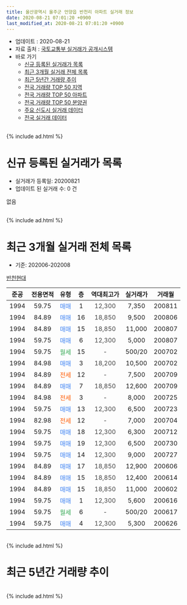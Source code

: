 ```yaml
---
title: 울산광역시 울주군 언양읍 반천리 아파트 실거래 정보
date: 2020-08-21 07:01:20 +0900
last_modified_at: 2020-08-21 07:01:20 +0900
---
```


* 업데이트 : 2020-08-21
* 자료 출처 : [국토교통부 실거래가 공개시스템](http://rt.molit.go.kr)
* 바로 가기
    * [신규 등록된 실거래가 목록](#신규-등록된-실거래가-목록)
    * [최근 3개월 실거래 전체 목록](#최근-3개월-실거래-전체-목록)
    * [최근 5년간 거래량 추이](#최근-5년간-거래량-추이)
    * [전국 거래량 TOP 50 지역](https://inasie.github.io/apt-trade-info/최근-3개월-전국에서-가장-거래가-많이-발생한-지역)
    * [전국 거래량 TOP 50 아파트](https://inasie.github.io/apt-trade-info/최근-3개월-전국에서-가장-거래가-많이-발생한-아파트)
    * [전국 거래량 TOP 50 분양권](https://inasie.github.io/apt-trade-info/최근-3개월-전국에서-가장-거래가-많이-발생한-분양권)
    * [주요 신도시 실거래 데이터](https://inasie.github.io/apt-trade-info/주요-신도시)
    * [전국 실거래 데이터](https://inasie.github.io/apt-trade-info/전국)
<br>
{% include ad.html %}
<br>

# 신규 등록된 실거래가 목록
* 실거래가 등록일: 20200821
* 업데이트 된 실거래 수: 0 건

없음

<br>
{% include ad.html %}
<br>

# 최근 3개월 실거래 전체 목록
* 기준: 202006-202008


[반천현대](https://search.naver.com/search.naver?query=%EC%9A%B8%EC%82%B0%EA%B4%91%EC%97%AD%EC%8B%9C+%EC%9A%B8%EC%A3%BC%EA%B5%B0+%EC%96%B8%EC%96%91%EC%9D%8D+%EB%B0%98%EC%B2%9C%EB%A6%AC+%EB%B0%98%EC%B2%9C%ED%98%84%EB%8C%80)

|준공|전용면적|유형|층|역대최고가|실거래가|거래월|
|:---:|:---:|:---:|:---:|:---:|:---:|:---:|
|1994|59.75|<span style="color:#4285f3">매매</span>|1|<span style="color:#444444">12,300</span>|7,350|200811|
|1994|84.89|<span style="color:#4285f3">매매</span>|16|<span style="color:#444444">18,850</span>|9,500|200806|
|1994|84.89|<span style="color:#4285f3">매매</span>|15|<span style="color:#444444">18,850</span>|11,000|200807|
|1994|59.75|<span style="color:#4285f3">매매</span>|6|<span style="color:#444444">12,300</span>|5,000|200807|
|1994|59.75|<span style="color:#34a853">월세</span>|15|<span style="color:#444444">-</span>|500/20|200702|
|1994|84.98|<span style="color:#4285f3">매매</span>|3|<span style="color:#444444">18,200</span>|10,500|200702|
|1994|84.89|<span style="color:#ff5a00">전세</span>|12|<span style="color:#444444">-</span>|7,500|200709|
|1994|84.89|<span style="color:#4285f3">매매</span>|7|<span style="color:#444444">18,850</span>|12,600|200709|
|1994|84.98|<span style="color:#ff5a00">전세</span>|3|<span style="color:#444444">-</span>|8,000|200725|
|1994|59.75|<span style="color:#4285f3">매매</span>|13|<span style="color:#444444">12,300</span>|6,500|200723|
|1994|82.98|<span style="color:#ff5a00">전세</span>|12|<span style="color:#444444">-</span>|7,000|200704|
|1994|59.75|<span style="color:#4285f3">매매</span>|18|<span style="color:#444444">12,300</span>|6,300|200712|
|1994|59.75|<span style="color:#4285f3">매매</span>|19|<span style="color:#444444">12,300</span>|6,500|200730|
|1994|59.75|<span style="color:#4285f3">매매</span>|14|<span style="color:#444444">12,300</span>|9,000|200727|
|1994|84.89|<span style="color:#4285f3">매매</span>|17|<span style="color:#444444">18,850</span>|12,900|200606|
|1994|84.89|<span style="color:#4285f3">매매</span>|15|<span style="color:#444444">18,850</span>|12,400|200614|
|1994|84.89|<span style="color:#4285f3">매매</span>|15|<span style="color:#444444">18,850</span>|11,000|200602|
|1994|59.75|<span style="color:#4285f3">매매</span>|1|<span style="color:#444444">12,300</span>|5,600|200616|
|1994|59.75|<span style="color:#34a853">월세</span>|6|<span style="color:#444444">-</span>|500/20|200617|
|1994|59.75|<span style="color:#4285f3">매매</span>|4|<span style="color:#444444">12,300</span>|5,300|200626|


<br>
{% include ad.html %}
<br>

# 최근 5년간 거래량 추이


<div style="width:100%;">
    <canvas id="deal_progress" height="200"></canvas>
</div>

<script>
new Chart(document.getElementById("deal_progress"), {
    type: 'line',
    data: {
        labels: ['201508','201509','201510','201511','201512','201601','201602','201603','201604','201605','201606','201607','201608','201609','201610','201611','201612','201701','201702','201703','201704','201705','201706','201707','201708','201709','201710','201711','201712','201801','201802','201803','201804','201805','201806','201807','201808','201809','201810','201811','201812','201901','201902','201903','201904','201905','201906','201907','201908','201909','201910','201911','201912','202001','202002','202003','202004','202005','202006','202007','202008'],
        datasets: [{
            label: '매매',
            pointRadius: 1,
            data: [10, 7, 8, 9, 7, 4, 9, 10, 7, 9, 3, 3, 5, 1, 1, 3, 2, 3, 4, 6, 1, 9, 3, 2, 4, 2, 4, 3, 1, 2, 4, 1, 1, 2, 3, 0, 3, 4, 0, 3, 3, 1, 2, 4, 1, 3, 6, 7, 4, 2, 4, 3, 2, 4, 3, 3, 1, 6, 5, 6, 4],
            borderColor: "rgba(255, 201, 14, 1)",
            backgroundColor: "rgba(255, 201, 14, 0.5)",
            fill: false,
            lineTension: 0
        },{
            label: '전월세',
            pointRadius: 1,
            data: [3, 6, 4, 3, 2, 5, 3, 2, 4, 5, 3, 5, 2, 1, 4, 2, 2, 4, 4, 8, 2, 3, 3, 0, 4, 2, 4, 4, 3, 2, 6, 5, 4, 1, 1, 2, 2, 2, 1, 1, 3, 4, 1, 4, 1, 3, 3, 5, 0, 4, 1, 2, 2, 4, 7, 2, 5, 3, 1, 4, 0],
            borderColor: "rgba(0, 141, 185, 1)",
            backgroundColor: "rgba(0, 141, 185, 0.5)",
            fill: false,
            lineTension: 0
        }
        ]
    },
    options: {
        responsive: true,
        title: {
            display: false
        },
        tooltips: {
            mode: 'index',
            intersect: false
        },
        hover: {
            mode: 'nearest',
            intersect: true
        },
        scales: {
            xAxes: [{
                display: true,
                scaleLabel: {
                    display: true,
                    labelString: '년/월'
                }
            }],
            yAxes: [{
                display: true,
                ticks: {
                    suggestedMin: 0,
                },
                scaleLabel: {
                    display: true,
                    labelString: '실거래 수'
                }
            }]
        }
    }
});

</script>


<br>
{% include ad.html %}
<br>

